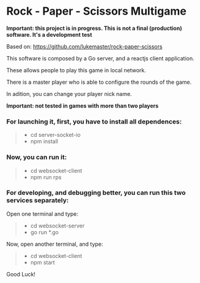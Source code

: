# Rock - Paper - Scissors Multigame

**Important: this project is in progress. This is not a final (production) software. It's a development test**

Based on: https://github.com/lukemaster/rock-paper-scissors

This software is composed by a Go server, and a reactjs client application.

These allows people to play this game in local network.

There is a master player who is able to configure the rounds of the game.

In adition, you can change your player nick name.

**Important: not tested in games with more than two players**

### For launching it, first, you have to install all dependences:
>
> - cd server-socket-io
> - npm install

### Now, you can run it:

> - cd websocket-client
> - npm run rps

### For developing, and debugging better, you can run this two services separately:

Open one terminal and type:
> - cd websocket-server
> - go run *.go

Now, open another terminal, and type:

> - cd websocket-client
> - npm start


Good Luck!